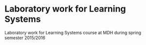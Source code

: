 # Laboratory work for Learning Systems
Laboratory work for Learning Systems course at MDH during spring semester 2015/2016
